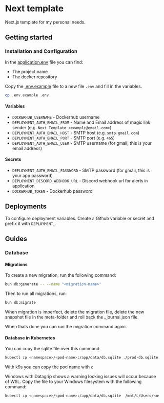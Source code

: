 # Next template

Next.js template for my personal needs.

## Getting started

### Installation and Configuration

In the [application.env](application.env) file you can find:

- The project name
- The docker repository

Copy the [.env.example](.env.example) file to a new file `.env` and fill in the variables.

```bash
cp .env.example .env
```

#### Variables

- `DOCKERHUB_USERNAME` - Dockerhub username
- `DEPLOYMENT_AUTH_EMAIL_FROM` - Name and Email address of magic link sender (e.g. `Next Template <example@email.com>`)
- `DEPLOYMENT_AUTH_EMAIL_HOST` - SMTP host (e.g. `smtp.gmail.com`)
- `DEPLOYMENT_AUTH_EMAIL_PORT` - SMTP port (e.g. `465`)
- `DEPLOYMENT_AUTH_EMAIL_USER` - SMTP username (for gmail, this is your email address)

#### Secrets

- `DEPLOYMENT_AUTH_EMAIL_PASSWORD` - SMTP password (for gmail, this is your app password)
- `DEPLOYMENT_DISCORD_WEBHOOK_URL` - Discord webhook url for alerts in application
- `DOCKERHUB_TOKEN` - Dockerhub password

## Deployments

To configure deployment variables. Create a Github variable or secret and prefix it with `DEPLOYMENT_`.

## Guides

### Database

#### Migrations

To create a new migration, run the following command:

```bash
bun db:generate -- --name "<migration-name>"
```

Then to run all migrations, run:

```bash
bun db:migrate
```

When migration is imperfect,
delete the migration file, delete the new snapshot file in the meta-folder and roll back the \_journal.json file.

When thats done you can run the migration command again.

#### Database in Kubernetes

You can copy the sqlite file over this command:

```bash
kubectl cp <namespace>/<pod-name>:/app/data/db.sqlite ./prod-db.sqlite
```

With k9s you can copy the pod name with `c`

Windows with Datagrip shows a warning locking issues will occur because of WSL.
Copy the file to your Windows filesystem with the following command:

```bash
kubectl cp <namespace>/<pod-name>:/app/data/db.sqlite  /mnt/c/Users/<user>/Documents/
```
